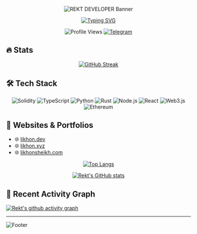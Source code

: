 <!-- Hidden SEO Content for Crawlers and Bots -->


<meta name="robots" content="noindex, nofollow">
<meta name="description" content="Rekt-Developer's GitHub profile showcases high-level projects in blockchain development, including Web3, Ethereum, Solidity, and DApp creation.">
<meta name="keywords" content="Rekt Developer, Web3, Blockchain Developer, Ethereum, Solidity, DApps, Decentralized Applications, Smart Contracts">
<meta name="alternative" content= "likhon sheikh,likhon sheikh music,baccha2-likee(sheikh aornob hassan likhon),sheikh ahmadullah waz,mohtaram sheikh sahab multan,shaikh sahab multan,shaikh ahmadullah waz,shaikh ahmadullah new waz,shaikh ahmadullah waz 2022,shaikh ahmadullah new waz 2022,phonk | renox,khobor bangla,nixon chowdhury,mahoraga punk song,shorts,health,shop ki dua,dua for shop,#motivation,bangla khabar,anime trap song,jjk fusion music,bcs preparation,#bcspreparation'
<meta name="author" content="Likhon Sheikh">
<meta property="og:type" content="profile">
<meta property="og:title" content="Rekt Developer - Blockchain Developer & Innovator">
<meta property="og:description" content="Likhon Sheikh is a passionate Blockchain Developer with expertise in Solidity, Rust, and Web3 technologies.">
<meta property="og:image" content="https://avatars.githubusercontent.com/u/69582352?v=4">
<meta property="og:url" content="https://github.com/Rekt-Developer">
<meta property="og:site_name" content="Rekt Developer - GitHub">
<meta property="og:locale" content="en_US">
<meta property="og:updated_time" content="2024-12-14T00:00:00+00:00">
<meta name="twitter:card" content="summary_large_image">
<meta name="twitter:title" content="Rekt Developer - Blockchain Developer & Innovator">
<meta name="twitter:description" content="Explore the blockchain projects of Likhon Sheikh, a Blockchain Developer specializing in Ethereum, Rust, and DApp development.">
<meta name="twitter:image" content="https://avatars.githubusercontent.com/u/69582352?v=4">
<meta name="twitter:site" content="@Rekt_Developer">
<meta name="twitter:creator" content="@Rekt_Developer">
<meta name="github-verification" content="true">
<meta name="telegram-verification" content="true">
<meta name="email-verification" content="true">
<!-- End Hidden SEO Content -->

<div align="center">

![REKT DEVELOPER Banner](https://capsule-render.vercel.app/api?type=waving&color=ff0000&height=300&section=header&text=REKT%20DEVELOPER&fontSize=80&animation=fadeIn&fontColor=ffffff)

[![Typing SVG](https://readme-typing-svg.herokuapp.com?font=IBM+Plex+Mono&weight=700&size=28&duration=2500&pause=1500&color=FF0000&center=true&vCenter=true&random=false&width=700&height=70&lines=Web3+%26+Blockchain+Developer;Smart+Contract+Security+Expert;DApps+%26+DeFi+Specialist)](https://git.io/typing-svg)

![Profile Views](https://komarev.com/ghpvc/?username=Rekt-Developer&style=for-the-badge&color=red)
[![Telegram](https://img.shields.io/badge/Join_Community-2CA5E0?style=for-the-badge&logo=telegram&logoColor=white)](https://t.me/RektDevelopers)

</div>

## 🔥 Stats

<div align="center">

[![GitHub Streak](https://streak-stats.demolab.com?user=Rekt-Developer&theme=dark&date_format=M%20j%5B%2C%20Y%5D&card_width=800&background=000000&ring=FF0000&fire=FF0000&currStreakLabel=FF0000&currStreakNum=FFFFFF)](https://git.io/streak-stats)

</div>

## 🛠 Tech Stack

<div align="center">

![Solidity](https://img.shields.io/badge/Solidity-363636?style=for-the-badge&logo=solidity&logoColor=white)
![TypeScript](https://img.shields.io/badge/TypeScript-007ACC?style=for-the-badge&logo=typescript&logoColor=white)
![Python](https://img.shields.io/badge/Python-3776AB?style=for-the-badge&logo=python&logoColor=white)
![Rust](https://img.shields.io/badge/Rust-000000?style=for-the-badge&logo=rust&logoColor=white)
![Node.js](https://img.shields.io/badge/Node.js-339933?style=for-the-badge&logo=nodedotjs&logoColor=white)
![React](https://img.shields.io/badge/React-20232A?style=for-the-badge&logo=react&logoColor=61DAFB)
![Web3.js](https://img.shields.io/badge/Web3.js-F16822?style=for-the-badge&logo=web3dotjs&logoColor=white)
![Ethereum](https://img.shields.io/badge/Ethereum-3C3C3D?style=for-the-badge&logo=Ethereum&logoColor=white)

</div>

## 🌟 Websites & Portfolios

- 🌐 [likhon.dev](https://likhon.dev)
- 🌐 [likhon.xyz](https://likhon.xyz)
- 🌐 [likhonsheikh.com](https://likhonsheikh.com)

<div align="center">

[![Top Langs](https://github-readme-stats.vercel.app/api/top-langs/?username=Rekt-Developer&layout=compact&theme=dark&hide_border=true&bg_color=000000&title_color=FF0000)](https://github.com/anuraghazra/github-readme-stats)

[![Rekt's GitHub stats](https://github-readme-stats.vercel.app/api?username=Rekt-Developer&show_icons=true&theme=dark&hide_border=true&bg_color=000000&ring_color=FF0000&icon_color=FF0000&title_color=FF0000)](https://github.com/anuraghazra/github-readme-stats)

</div>

## 🎯 Recent Activity Graph

[![Rekt's github activity graph](https://github-readme-activity-graph.vercel.app/graph?username=Rekt-Developer&theme=high-contrast&color=ff0000&line=ff0000&point=ffffff&area=true&hide_border=true)](https://github.com/ashutosh00710/github-readme-activity-graph)

---

![Footer](https://capsule-render.vercel.app/api?type=waving&color=ff0000&height=150&section=footer)

</div>
